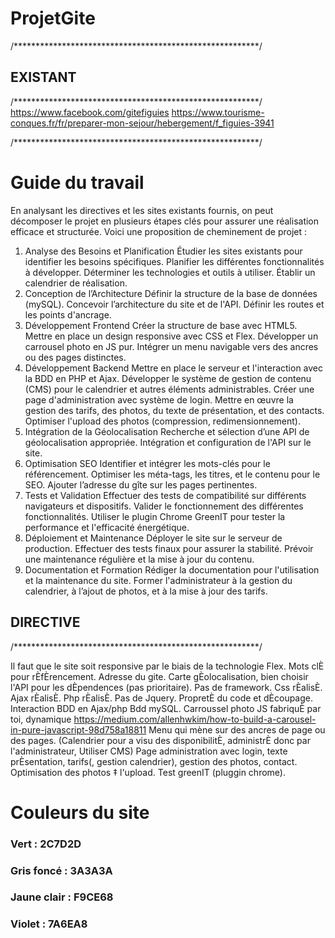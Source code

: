 # ProjetGite

/********************************************************/
## EXISTANT
/********************************************************/
https://www.facebook.com/gitefiguies
https://www.tourisme-conques.fr/fr/preparer-mon-sejour/hebergement/f_figuies-3941

/********************************************************/
# Guide du travail
En analysant les directives et les sites existants fournis, on peut décomposer le projet en plusieurs étapes clés pour assurer une réalisation efficace et structurée. Voici une proposition de cheminement de projet :

1. Analyse des Besoins et Planification
Étudier les sites existants pour identifier les besoins spécifiques.
Planifier les différentes fonctionnalités à développer.
Déterminer les technologies et outils à utiliser.
Établir un calendrier de réalisation.
2. Conception de l’Architecture
Définir la structure de la base de données (mySQL).
Concevoir l’architecture du site et de l'API.
Définir les routes et les points d'ancrage.
3. Développement Frontend
Créer la structure de base avec HTML5.
Mettre en place un design responsive avec CSS et Flex.
Développer un carrousel photo en JS pur.
Intégrer un menu navigable vers des ancres ou des pages distinctes.
4. Développement Backend
Mettre en place le serveur et l'interaction avec la BDD en PHP et Ajax.
Développer le système de gestion de contenu (CMS) pour le calendrier et autres éléments administrables.
Créer une page d'administration avec système de login.
Mettre en œuvre la gestion des tarifs, des photos, du texte de présentation, et des contacts.
Optimiser l'upload des photos (compression, redimensionnement).
5. Intégration de la Géolocalisation
Recherche et sélection d’une API de géolocalisation appropriée.
Intégration et configuration de l'API sur le site.
6. Optimisation SEO
Identifier et intégrer les mots-clés pour le référencement.
Optimiser les méta-tags, les titres, et le contenu pour le SEO.
Ajouter l’adresse du gîte sur les pages pertinentes.
7. Tests et Validation
Effectuer des tests de compatibilité sur différents navigateurs et dispositifs.
Valider le fonctionnement des différentes fonctionnalités.
Utiliser le plugin Chrome GreenIT pour tester la performance et l'efficacité énergétique.
8. Déploiement et Maintenance
Déployer le site sur le serveur de production.
Effectuer des tests finaux pour assurer la stabilité.
Prévoir une maintenance régulière et la mise à jour du contenu.
9. Documentation et Formation
Rédiger la documentation pour l'utilisation et la maintenance du site.
Former l'administrateur à la gestion du calendrier, à l’ajout de photos, et à la mise à jour des tarifs.

## DIRECTIVE
/********************************************************/

Il faut que le site soit responsive par le biais de la technologie Flex.
Mots clÈ pour rÈfÈrencement.
Adresse du gite.
Carte gÈolocalisation, bien choisir l'API pour les dÈpendences (pas prioritaire).
Pas de framework.
Css rÈalisÈ.
Ajax rÈalisÈ.
Php rÈalisÈ.
Pas de Jquery.
PropretÈ du code et dÈcoupage.
Interaction BDD en Ajax/php
Bdd mySQL.
Carroussel photo JS fabriquÈ par toi, dynamique https://medium.com/allenhwkim/how-to-build-a-carousel-in-pure-javascript-98d758a18811 
Menu qui mène sur des ancres de page ou des pages.
(Calendrier pour a visu des disponibilitÈ, administrÈ donc par l'administrateur, Utiliser CMS)
Page administration avec login, texte prÈsentation, tarifs(, gestion calendrier), gestion des photos, contact.
Optimisation des photos ‡ l'upload. Test greenIT (pluggin chrome).

# Couleurs du site
### Vert : 2C7D2D
### Gris foncé : 3A3A3A
### Jaune clair : F9CE68
### Violet : 7A6EA8